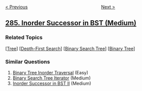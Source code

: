 <!--|This file generated by command(leetcode description); DO NOT EDIT.    |-->
<!--+----------------------------------------------------------------------+-->
<!--|@author    openset <openset.wang@gmail.com>                           |-->
<!--|@link      https://github.com/openset                                 |-->
<!--|@home      https://github.com/openset/leetcode                        |-->
<!--+----------------------------------------------------------------------+-->

[< Previous](../peeking-iterator "Peeking Iterator")
　　　　　　　　　　　　　　　　
[Next >](../walls-and-gates "Walls and Gates")

## [285. Inorder Successor in BST (Medium)](https://leetcode.com/problems/inorder-successor-in-bst "二叉搜索树中的中序后继")



### Related Topics
  [[Tree](../../tag/tree/README.md)]
  [[Depth-First Search](../../tag/depth-first-search/README.md)]
  [[Binary Search Tree](../../tag/binary-search-tree/README.md)]
  [[Binary Tree](../../tag/binary-tree/README.md)]

### Similar Questions
  1. [Binary Tree Inorder Traversal](../binary-tree-inorder-traversal) (Easy)
  1. [Binary Search Tree Iterator](../binary-search-tree-iterator) (Medium)
  1. [Inorder Successor in BST II](../inorder-successor-in-bst-ii) (Medium)
